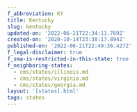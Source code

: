 ```yaml
---
f_abbreviation: KY
title: Kentucky
slug: kentucky
updated-on: '2022-06-21T22:34:11.769Z'
created-on: '2020-10-14T23:38:17.894Z'
published-on: '2022-06-21T22:49:36.427Z'
f_legal-disclaimer: true
f_sma-is-restricted-in-this-state: true
f_neighboring-states:
  - cms/states/illinois.md
  - cms/states/virginia.md
  - cms/states/georgia.md
layout: '[states].html'
tags: states
---
```



